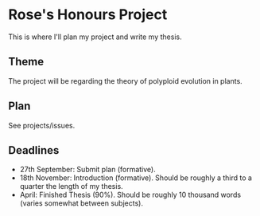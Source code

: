 # Rose's Honours Project
This is where I'll plan my project and write my thesis.

## Theme
The project will be regarding the theory of polyploid evolution in plants.

## Plan
See projects/issues.

## Deadlines

- 27th September: Submit plan (formative).
- 18th November: Introduction (formative). Should be roughly a third to a quarter the length of my thesis.
- April: Finished Thesis (90%). Should be roughly 10 thousand words (varies somewhat between subjects).
